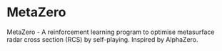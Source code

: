 # MetaZero
MetaZero - A reinforcement learning program to optimise metasurface radar cross section (RCS) by self-playing. Inspired by AlphaZero.
